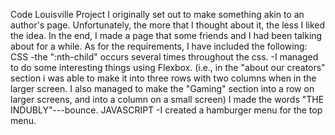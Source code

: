 Code Louisville Project
I originally set out to make something akin to an author's page. Unfortunately, the more that I thought about it, the less I liked the idea. In the end, I made a page that some friends and I had been talking about for a while.
As for the requirements, I have included the following:
CSS
-the ":nth-child" occurs several times throughout the css.
-I managed to do some interesting things using Flexbox. (i.e., in the "about our creators" section i was able to make it into three rows with two columns when in the larger screen. I also managed to make the "Gaming" section into a row on larger screens, and into a column on a small screen)
I made the words "THE INDUBLY"---bounce.
JAVASCRIPT
-I created a hamburger menu for the top menu. 
